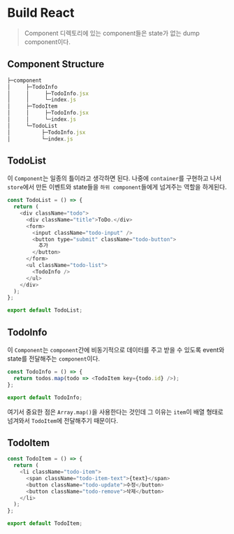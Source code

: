 # Build React

> Component 디렉토리에 있는 component들은 state가 없는 dump component이다.

## Component Structure

```js
├─component
│     ├─TodoInfo
│     │     ├─TodoInfo.jsx
│     │     └─index.js
│     ├─TodoItem
│     │     ├─TodoInfo.jsx
│     │     └─index.js
│     └─TodoList
│          ├─TodoInfo.jsx
│          └─index.js
```

## TodoList

이 `Component`는 일종의 틀이라고 생각하면 된다. 나중에 `container`를 구현하고 나서 `store`에서 만든 이벤트와 state들을 `하위 component`들에게 넘겨주는 역할을 하게된다.

```js
const TodoList = () => {
  return (
    <div className="todo">
      <div className="title">ToDo.</div>
      <form>
        <input className="todo-input" />
        <button type="submit" className="todo-button">
          추가
        </button>
      </form>
      <ul className="todo-list">
        <TodoInfo />
      </ul>
    </div>
  );
};

export default TodoList;
```

## TodoInfo

이 `Component`는 `component`간에 비동기적으로 데이터를 주고 받을 수 있도록 event와 state를 전달해주는 `component`이다.

```js
const TodoInfo = () => {
  return todos.map(todo => <TodoItem key={todo.id} />);
};

export default TodoInfo;
```

여기서 중요한 점은 `Array.map()`을 사용한다는 것인데 그 이유는 `item`이 배열 형태로 넘겨와서 `TodoItem`에 전달해주기 때문이다.

## TodoItem

```js
const TodoItem = () => {
  return (
    <li className="todo-item">
      <span className="todo-item-text">{text}</span>
      <button className="todo-update">수정</button>
      <button className="todo-remove">삭제</button>
    </li>
  );
};

export default TodoItem;
```

